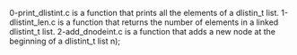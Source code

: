 0-print_dlistint.c is a function that prints all the elements of a dlistin_t list.
1-dlistint_len.c is a function that returns the number of elements in a linked dlistint_t list.
2-add_dnodeint.c is a function that adds a new node at the beginning of a dlistint_t list n);